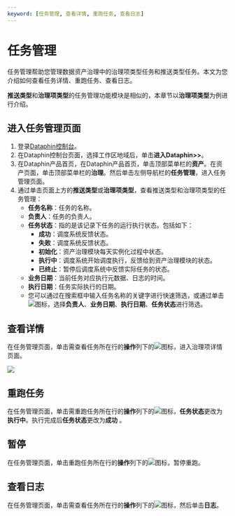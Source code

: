 ```yaml
---
keyword: [任务管理, 查看详情, 重跑任务, 查看日志]
---
```


# 任务管理

任务管理帮助您管理数据资产治理中的治理项类型任务和推送类型任务。本文为您介绍如何查看任务详情、重跑任务、查看日志。

**推送类型**和**治理项类型**的任务管理功能模块是相似的，本章节以**治理项类型**为例进行介绍。

## 进入任务管理页面

1.  登录[Dataphin控制台](https://dataphin.console.aliyun.com/workingArea)。
2.  在Dataphin控制台页面，选择工作区地域后，单击**进入Dataphin\>\>**。
3.  在Dataphin产品首页，在Dataphin产品首页，单击顶部菜单栏的**资产**。在资产页面，单击顶部菜单栏的**治理**。然后单击左侧导航栏的**任务管理**，进入任务管理页面。
4.  通过单击页面上方的**推送类型**或**治理项类型**，查看推送类型和治理项类型的任务管理：
    -   **任务名称**：任务的名称。
    -   **负责人**：任务的负责人。
    -   **任务状态**：指的是该记录下任务的运行执行状态。包括如下：
        -   **成功**：调度系统反馈状态。
        -   **失败**：调度系统反馈状态。
        -   **初始化**：资产治理模块每天实例化过程中状态。
        -   **执行中**：调度系统开始调度执行，反馈给到资产治理模块的状态。
        -   **已终止**：暂停后调度系统中反馈实际任务的状态。
    -   **业务日期**：当前任务对应执行元数据、日志的时间。
    -   **执行日期**：任务实际执行的日期。
    -   您可以通过在搜索框中输入任务名称的关键字进行快速筛选，或通过单击![](https://static-aliyun-doc.oss-accelerate.aliyuncs.com/assets/img/zh-CN/5029997951/p66969.png)图标，选择**负责人**、**业务日期**、**执行日期**、**任务状态**进行筛选。

## 查看详情

在任务管理页面，单击需查看任务所在行的**操作**列下的![](https://static-aliyun-doc.oss-accelerate.aliyuncs.com/assets/img/zh-CN/5029997951/p67143.png)图标，进入治理项详情页面。

![](https://static-aliyun-doc.oss-accelerate.aliyuncs.com/assets/img/zh-CN/5029997951/p67144.png)

## 重跑任务

在任务管理页面，单击需重跑任务所在行的**操作**列下的![](https://static-aliyun-doc.oss-accelerate.aliyuncs.com/assets/img/zh-CN/5029997951/p67273.png)图标，**任务状态**更改为**执行中**。执行完成后**任务状态**更改为**成功** 。

## 暂停

在任务管理页面，单击重跑任务所在行的**操作**列下的![](https://static-aliyun-doc.oss-accelerate.aliyuncs.com/assets/img/zh-CN/5029997951/p67274.png)图标，暂停重跑。

## 查看日志

在任务管理页面，单击需查看任务所在行的**操作**列下的![](https://static-aliyun-doc.oss-accelerate.aliyuncs.com/assets/img/zh-CN/5029997951/p67099.png)图标，然后单击**日志**。

